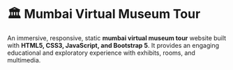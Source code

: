 # 🏛️ Mumbai Virtual Museum Tour 

An immersive, responsive, static **mumbai virtual museum tour** website built with **HTML5, CSS3, JavaScript, and Bootstrap 5**. It provides an engaging educational and exploratory experience with exhibits, rooms, and multimedia.


## 

